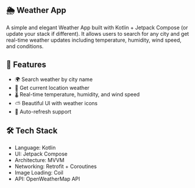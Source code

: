 ## 🌦️ Weather App

A simple and elegant Weather App built with Kotlin + Jetpack Compose (or update your stack if different).
It allows users to search for any city and get real-time weather updates including temperature, humidity, wind speed, and conditions.

## 🚀 Features

- 🌍 Search weather by city name
- 📍 Get current location weather
- 🌡️ Real-time temperature, humidity, and wind speed
- ⛅ Beautiful UI with weather icons
- 🔄 Auto-refresh support

## 🛠️ Tech Stack

- Language: Kotlin
- UI: Jetpack Compose
- Architecture: MVVM
- Networking: Retrofit + Coroutines
- Image Loading: Coil
- API: OpenWeatherMap API
  

